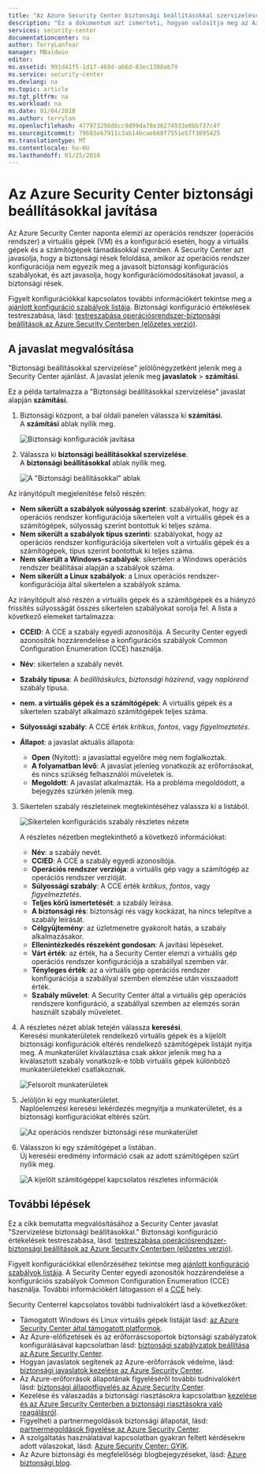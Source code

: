 ```yaml
---
title: "Az Azure Security Center biztonsági beállításokkal szervizelése |} Microsoft Docs"
description: "Ez a dokumentum azt ismerteti, hogyan valósítja meg az Azure Security Center javaslat, a \"Szervizelése biztonsági beállításokkal.\""
services: security-center
documentationcenter: na
author: TerryLanfear
manager: MBaldwin
editor: 
ms.assetid: 991d41f5-1d17-468d-a66d-83ec1308ab79
ms.service: security-center
ms.devlang: na
ms.topic: article
ms.tgt_pltfrm: na
ms.workload: na
ms.date: 01/04/2018
ms.author: terrylan
ms.openlocfilehash: 477973298d8cc9d99da78e36274933e0bb737c4f
ms.sourcegitcommit: 79683e67911c3ab14bcae668f7551e57f3095425
ms.translationtype: MT
ms.contentlocale: hu-HU
ms.lasthandoff: 01/25/2018
---
```

# <a name="remediate-security-configurations-in-azure-security-center"></a>Az Azure Security Center biztonsági beállításokkal javítása
Az Azure Security Center naponta elemzi az operációs rendszer (operációs rendszer) a virtuális gépek (VM) és a konfiguráció esetén, hogy a virtuális gépek és a számítógépek támadásokkal szemben. A Security Center azt javasolja, hogy a biztonsági rések feloldása, amikor az operációs rendszer konfigurációja nem egyezik meg a javasolt biztonsági konfigurációs szabályokat, és azt javasolja, hogy konfigurációmódosításokat javasol, a biztonsági rések.

Figyelt konfigurációkkal kapcsolatos további információkért tekintse meg a [ajánlott konfiguráció szabályok listája](https://gallery.technet.microsoft.com/Azure-Security-Center-a789e335). Biztonsági konfiguráció értékelések testreszabása, lásd: [testreszabása operációsrendszer-biztonsági beállítások az Azure Security Centerben (előzetes verzió)](security-center-customize-os-security-config.md).

## <a name="implement-the-recommendation"></a>A javaslat megvalósítása
"Biztonsági beállításokkal szervizelése" jelölőnégyzetként jelenik meg a Security Center ajánlást. A javaslat jelenik meg **javaslatok** > **számítási**.

Ez a példa tartalmazza a "Biztonsági beállításokkal szervizelése" javaslat alapján **számítási**.
1. Biztonsági központ, a bal oldali panelen válassza ki **számítási**.  
  A **számítási** ablak nyílik meg.

   ![Biztonsági konfigurációk javítása][1]

2. Válassza ki **biztonsági beállításokkal szervizelése**.  
  A **biztonsági beállításokkal** ablak nyílik meg.

   ![A "Biztonsági beállításokkal" ablak][2]

  Az irányítópult megjelenítése felső részén:

  - **Nem sikerült a szabályok súlyosság szerint**: szabályokat, hogy az operációs rendszer konfigurációja sikertelen volt a virtuális gépek és a számítógépek, súlyosság szerint bontottuk ki teljes száma.
  - **Nem sikerült a szabályok típus szerinti**: szabályokat, hogy az operációs rendszer konfigurációja sikertelen volt a virtuális gépek és a számítógépek, típus szerint bontottuk ki teljes száma.
  - **Nem sikerült a Windows-szabályok**: sikertelen a Windows operációs rendszer beállításai alapján a szabályok száma.
  - **Nem sikerült a Linux szabályok**: a Linux operációs rendszer-konfigurációja által sikertelen a szabályok száma.

  Az irányítópult alsó részén a virtuális gépek és a számítógépek és a hiányzó frissítés súlyosságát összes sikertelen szabályokat sorolja fel. A lista a következő elemeket tartalmazza:

  - **CCEID**: A CCE a szabály egyedi azonosítója. A Security Center egyedi azonosítók hozzárendelése a konfigurációs szabályok Common Configuration Enumeration (CCE) használja.
  - **Név**: sikertelen a szabály nevét.
  - **Szabály típusa**: A *beállításkulcs*, *biztonsági házirend*, vagy *naplórend* szabály típusa.
  - **nem. a virtuális gépek és a számítógépek**: A virtuális gépek és a sikertelen szabályt alkalmazó számítógépek teljes száma.
  - **Súlyossági szabály**: A CCE érték *kritikus*, *fontos*, vagy *figyelmeztetés*.
  - **Állapot**: a javaslat aktuális állapota:

    - **Open** (Nyitott): a javaslattal egyelőre még nem foglalkoztak.
    - **A folyamatban lévő**: A javaslat jelenleg vonatkozik az erőforrásokat, és nincs szükség felhasználói műveletek is.
    - **Megoldott**: A javaslat alkalmazták. Ha a probléma megoldódott, a bejegyzés szürkén jelenik meg.

3. Sikertelen szabály részleteinek megtekintéséhez válassza ki a listából.

   ![Sikertelen konfigurációs szabály részletes nézete][3]

   A részletes nézetben megtekinthető a következő információkat:

   - **Név**: a szabály nevét.
   - **CCIED**: A CCE a szabály egyedi azonosítója.
   - **Operációs rendszer verziója**: a virtuális gép vagy a számítógép az operációs rendszer verzióját.
   - **Súlyossági szabály**: A CCE érték *kritikus*, *fontos*, vagy *figyelmeztetés*.
   - **Teljes körű ismertetését**: a szabály leírása.
   - **A biztonsági rés**: biztonsági rés vagy kockázat, ha nincs telepítve a szabály leírását.
   - **Célgyűjtemény**: az üzletmenetre gyakorolt hatás, a szabály alkalmazásakor.
   - **Ellenintézkedés részeként gondosan**: A javítási lépéseket.
   - **Várt érték**: az érték, ha a Security Center elemzi a virtuális gép operációs rendszer konfigurációja a szabállyal szemben vár.
   - **Tényleges érték**: az a virtuális gép operációs rendszer konfigurációja a szabállyal szemben elemzése után visszaadott érték.
   - **Szabály művelet**: A Security Center által a virtuális gép operációs rendszere konfiguráció, a szabállyal szemben az elemzés során használt szabály műveletet.

4. A részletes nézet ablak tetején válassza **keresési**.  
  Keresési munkaterületek rendelkező virtuális gépek és a kijelölt biztonsági konfigurációk eltérés rendelkező számítógépek listáját nyitja meg. A munkaterület kiválasztása csak akkor jelenik meg ha a kiválasztott szabály vonatkozik-e több virtuális gépek különböző munkaterületekkel csatlakoznak.

   ![Felsorolt munkaterületek][4]

5. Jelöljön ki egy munkaterületet.  
  Naplóelemzési keresési lekérdezés megnyitja a munkaterületet, és a biztonsági konfigurációkat eltérés szűrt.

   ![Az operációs rendszer biztonsági rése munkaterület][5]

6. Válasszon ki egy számítógépet a listában.  
  Új keresési eredmény információ csak az adott számítógépen szűrt nyílik meg.

   ![A kijelölt számítógéppel kapcsolatos részletes információk][6]

## <a name="next-steps"></a>További lépések
Ez a cikk bemutatta megvalósításához a Security Center javaslat "Szervizelése biztonsági beállításokkal." Biztonsági konfiguráció értékelések testreszabása, lásd: [testreszabása operációsrendszer-biztonsági beállítások az Azure Security Centerben (előzetes verzió)](security-center-customize-os-security-config.md).

Figyelt konfigurációkkal ellenőrzéséhez tekintse meg [ajánlott konfiguráció szabályok listája](https://gallery.technet.microsoft.com/Azure-Security-Center-a789e335). A Security Center egyedi azonosítók hozzárendelése a konfigurációs szabályok Common Configuration Enumeration (CCE) használja. További információkért látogasson el a [CCE](https://nvd.nist.gov/cce/index.cfm) hely.

Security Centerrel kapcsolatos további tudnivalókért lásd a következőket:

* Támogatott Windows és Linux virtuális gépek listáját lásd: [az Azure Security Center által támogatott platformok](security-center-os-coverage.md). 
* Az Azure-előfizetések és az erőforráscsoportok biztonsági szabályzatok konfigurálásával kapcsolatban lásd: [biztonsági szabályzatok beállítása az Azure Security Center](security-center-policies.md). 
* Hogyan javaslatok segítenek az Azure-erőforrások védelme, lásd: [biztonsági javaslatok kezelése az Azure Security Center](security-center-recommendations.md). 
* Az Azure-erőforrások állapotának figyeléséről további tudnivalókért lásd: [biztonsági állapotfigyelés az Azure Security Center](security-center-monitoring.md). 
* Kezelése és válaszadás a biztonsági riasztásokra kapcsolatban [kezelése és az Azure Security Centerben a biztonsági riasztásokra való reagálásról](security-center-managing-and-responding-alerts.md).
* Figyelheti a partnermegoldások biztonsági állapotát, lásd: [partnermegoldások figyelése az Azure Security Center](security-center-partner-solutions.md).
* A szolgáltatás használatával kapcsolatban gyakran feltett kérdésekre adott válaszokat, lásd: [Azure Security Center: GYIK](security-center-faq.md).
* Az Azure biztonsági és megfelelőségi blogbejegyzéseket, lásd: [Azure biztonsági blog](http://blogs.msdn.com/b/azuresecurity/).

<!--Image references-->
[1]: ./media/security-center-remediate-os-vulnerabilities/compute-blade.png
[2]:./media/security-center-remediate-os-vulnerabilities/os-vulnerabilities.png
[3]: ./media/security-center-remediate-os-vulnerabilities/vulnerability-details.png
[4]: ./media/security-center-remediate-os-vulnerabilities/search.png
[5]: ./media/security-center-remediate-os-vulnerabilities/log-search.png
[6]: ./media/security-center-remediate-os-vulnerabilities/search-results.png
